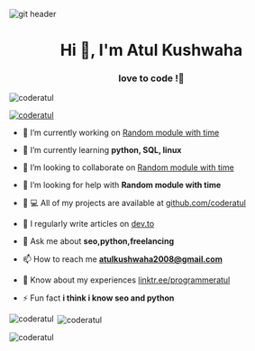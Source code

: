 ![git header](https://user-images.githubusercontent.com/72141859/148687622-94605ec7-d997-4818-b3a5-9cab9d3750b3.png)
<h1 align="center">Hi 👋, I'm Atul Kushwaha</h1>
<h3 align="center">love to code !🌼</h3>
<p align="left"> <img src="https://komarev.com/ghpvc/?username=coderatul&label=Profile%20views&color=0e75b6&style=flat"alt="coderatul"/></p>
<p align="left"> <a href="https://github.com/ryo-ma/github-profile-trophy"><img src="https://github-profile-trophy.vercel.app/?username=coderatul"alt="coderatul" /></a> </p>

- 🔭 I’m currently working on [Random module with time](https://github.com/coderatul/random-num-using-time)
- 🌱 I’m currently learning **python, SQL, linux**

- 👯 I’m looking to collaborate on [Random module with time](https://github.com/coderatul/random-num-using-time)

- 🤝 I’m looking for help with **Random module with time**

- 👨 ‍💻 All of my projects are available at [github.com/coderatul](https://github.com/coderatul)
- 📝 I regularly write articles on [dev.to](https://dev.to/coderatul)
- 💬 Ask me about **seo,python,freelancing**
- 📫 How to reach me **atulkushwaha2008@gmail.com**
- 📄 Know about my experiences [linktr.ee/programmeratul](https://linktr.ee/coderatul)
- ⚡ Fun fact **i think i know seo and python**
<p><img align="left" src="https://github-readme-stats.vercel.app/api/top-langs?username=coderatul&show_icons=true&locale=en&layout=compact" alt="coderatul"/></p>
<p>&nbsp;<img align="center" src="https://github-readme-stats.vercel.app/api?username=coderatul&show_icons=true&locale=en"alt="coderatul"/></p>
<p><img align="center" src="https://github-readme-streak-stats.herokuapp.com/?user=coderatul&" alt="coderatul"/></p
